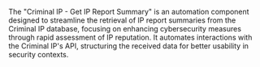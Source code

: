 The "Criminal IP - Get IP Report Summary" is an automation component designed to streamline the retrieval of IP report summaries from the Criminal IP database, focusing on enhancing cybersecurity measures through rapid assessment of IP reputation. It automates interactions with the Criminal IP's API, structuring the received data for better usability in security contexts.
